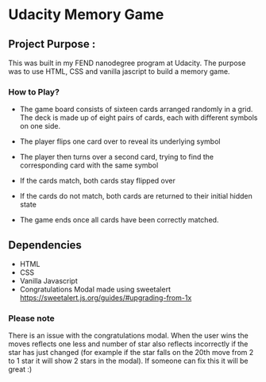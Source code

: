 # Udacity Memory Game

## Project Purpose :

This was built in my FEND nanodegree program at Udacity. The purpose was to use HTML, CSS and vanilla jascript to build a memory game.

### How to Play?

- The game board consists of sixteen cards arranged randomly in a grid. The deck is made up of eight pairs of cards, each with different symbols on one side.


- The player flips one card over to reveal its underlying symbol
- The player then turns over a second card, trying to find the corresponding card with the same symbol
- If the cards match, both cards stay flipped over
- If the cards do not match, both cards are returned to their initial hidden state
- The game ends once all cards have been correctly matched.

## Dependencies

- HTML
- CSS
- Vanilla Javascript
- Congratulations Modal made using sweetalert https://sweetalert.js.org/guides/#upgrading-from-1x

### Please note

There is an issue with the congratulations modal. When the user wins the moves reflects one less and number of star also reflects incorrectly if the star has just changed (for example if the star falls on the 20th move from 2 to 1 star it will show 2 stars in the modal). If someone can fix this it will be great :) 
